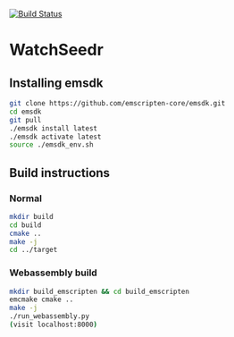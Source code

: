 [![Build Status](https://api.travis-ci.com/KRVPerera/WatchSeedr.svg?branch=main)](https://travis-ci.com/KRVPerera/WatchSeedr)

# WatchSeedr


## Installing emsdk 

```bash
git clone https://github.com/emscripten-core/emsdk.git
cd emsdk
git pull
./emsdk install latest
./emsdk activate latest
source ./emsdk_env.sh
```

## Build instructions 

### Normal
```bash
mkdir build
cd build
cmake ..
make -j
cd ../target
```

### Webassembly build

```bash
mkdir build_emscripten && cd build_emscripten
emcmake cmake ..
make -j
./run_webassembly.py
(visit localhost:8000)
```
